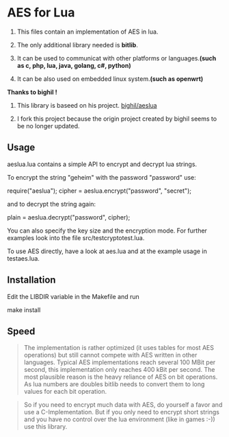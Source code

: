 # AES for Lua

1. This files contain an implementation of AES in lua.

2. The only additional library needed is **bitlib**.

3. It can be used to communicat with other platforms or languages.**(such as c, php, lua, java, golang, c#, python)**

4. It can be also used on embedded linux system.**(such as openwrt)**


**Thanks to bighil !**

1. This library is baseed on his project.
 [bighil/aeslua](https://github.com/bighil/aeslua/blob/master/src/aeslua.lua)

2. I fork this project because the origin project created by bighil seems to be no longer updated.



Usage
-----

aeslua.lua contains a simple API to encrypt and decrypt lua strings.

To encrypt the string "geheim" with the password "password" use:

require("aeslua");
cipher = aeslua.encrypt("password", "secret");

and to decrypt the string again:

plain = aeslua.decrypt("password", cipher);

You can also specify the key size and the encryption mode. For further examples
look into the file src/testcryptotest.lua.

To use AES directly, have a look at aes.lua and at the example usage in 
testaes.lua.

Installation
------------

Edit the LIBDIR variable in the Makefile and run

make install

Speed
-----

> The implementation is rather optimized (it uses tables for most AES operations) 
but still cannot compete with AES written in other languages. Typical AES 
implementations reach several 100 MBit per second, this implementation only 
reaches 400 kBit per second. The most plausible reason is the heavy reliance
of AES on bit operations. As lua numbers are doubles bitlib needs to convert
them to long values for each bit operation.

> So if you need to encrypt much data with AES, do yourself a favor and use a 
C-Implementation. But if you only need to encrypt short strings and you have 
no control over the lua environment (like in games :-)) use this library.

